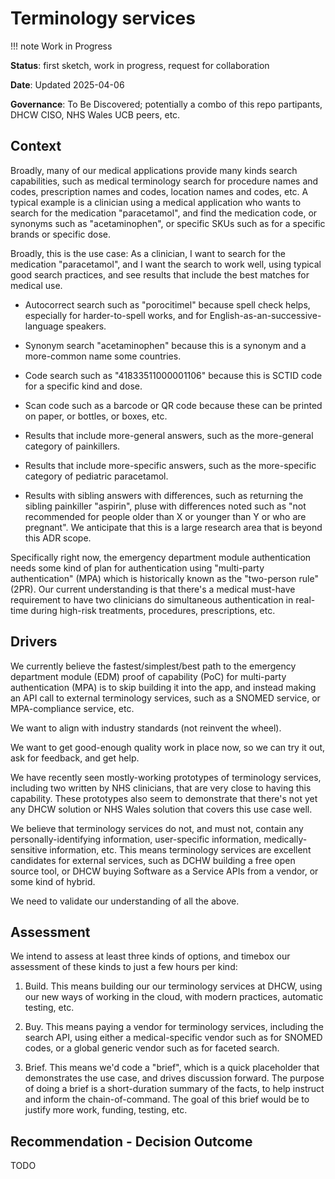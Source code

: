 # Terminology services

!!! note
    Work in Progress

**Status**: first sketch, work in progress, request for collaboration

**Date**: Updated 2025-04-06

**Governance**: To Be Discovered; potentially a combo of this repo partipants, DHCW CISO, NHS Wales UCB peers, etc.

## Context

Broadly, many of our medical applications provide many kinds search
capabilities, such as medical terminology search for procedure names and codes,
prescription  names and codes, location names and codes, etc. A typical example
is a clinician using a medical application who wants to search for the
medication "paracetamol", and find the medication code, or synonyms such as
"acetaminophen", or specific SKUs such as for a specific brands or specific
dose.

Broadly, this is the use case: As a clinician, I want to search for the
medication "paracetamol", and I want the search to work well, using typical good
search practices, and see results that include the best matches for medical use.

* Autocorrect search such as "porocitimel" because spell check helps, especially
  for harder-to-spell works, and for English-as-an-successive-language speakers.

* Synonym search "acetaminophen" because this is a synonym and a more-common
  name some countries.

* Code search such as "41833511000001106" because this is SCTID code for a
  specific kind and dose.

* Scan code such as a barcode or QR code because these can be printed on paper,
  or bottles, or boxes, etc.

* Results that include more-general answers, such as the more-general category
  of painkillers.

* Results that include more-specific answers, such as the more-specific category
  of pediatric paracetamol.
  
* Results with sibling answers with differences, such as returning the sibling
  painkiller "aspirin", pluse with differences noted such as "not recommended
  for people older than X or younger than Y or who are pregnant". We anticipate
  that this is a large research area that is beyond this ADR scope.

Specifically right now, the emergency department module authentication needs
some kind of plan for authentication using "multi-party authentication" (MPA)
which is historically known as the "two-person rule" (2PR). Our current
understanding is that there's a medical must-have requirement to have two
clinicians do simultaneous authentication in real-time during high-risk
treatments, procedures, prescriptions, etc.

## Drivers

We currently believe the fastest/simplest/best path to the emergency department
module (EDM) proof of capability (PoC) for multi-party authentication (MPA) is
to skip building it into the app, and instead making an API call to external
terminology services, such as a SNOMED service, or MPA-compliance service, etc.

We want to align with industry standards (not reinvent the wheel).

We want to get good-enough quality work in place now, so we can try it out, ask
for feedback, and get help.

We have recently seen mostly-working prototypes of terminology services,
including two written by NHS clinicians, that are very close to having this
capability. These prototypes also seem to demonstrate that there's not yet any
DHCW solution or NHS Wales solution that covers this use case well.

We believe that terminology services do not, and must not, contain any
personally-identifying information, user-specific information,
medically-sensitive information, etc. This means terminology services are
excellent candidates for external services, such as DCHW building a free open
source tool, or DHCW buying Software as a Service APIs from a vendor, or some
kind of hybrid.

We need to validate our understanding of all the above.

## Assessment

We intend to assess at least three kinds of options, and timebox our assessment
of these kinds to just a few hours per kind:

1. Build. This means building our our terminology services at DHCW, using our
   new ways of working in the cloud, with modern practices, automatic testing,
   etc.

2. Buy. This means paying a vendor for terminology services, including the
   search API, using either a medical-specific vendor such as for SNOMED codes,
   or a global generic vendor such as for faceted search.

3. Brief. This means we'd code a "brief", which is a quick placeholder that
   demonstrates the use case, and drives discussion forward. The purpose of
   doing a brief is a short-duration summary of the facts, to help instruct and
   inform the chain-of-command. The goal of this brief would be to justify more
   work, funding, testing, etc.

## Recommendation - Decision Outcome

TODO
